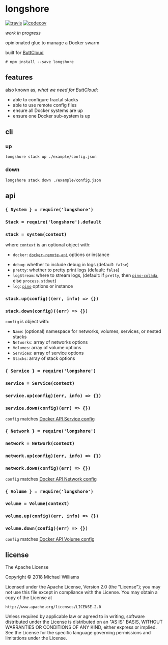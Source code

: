 # longshore

[![travis](https://travis-ci.org/buttcloud/longshore.svg?branch=master)](https://travis-ci.org/buttcloud/longshore) [![codecov](https://codecov.io/gh/buttcloud/longshore/branch/master/graph/badge.svg)](https://codecov.io/gh/buttcloud/longshore)

_work in progress_

opinionated glue to manage a Docker swarm

built for [ButtCloud](http://buttcloud.org)

```shell
# npm install --save longshore
```

## features

also known as, _what we need for ButtCloud_:

* able to configure fractal stacks
* able to use remote config files
* ensure all Docker systems are up
* ensure one Docker sub-system is up

## cli

### up

```shell
longshore stack up ./example/config.json
```

### down

```shell
longshore stack down ./example/config.json
```

## api

### `{ System } = require('longshore')`

### `Stack = require('longshore').default`

### `stack = system(context)`

where `context` is an optional object with:

* `docker`: [`docker-remote-api`](https://github.com/mafintosh/docker-remote-api) options or instance

- `debug`: whether to include debug in logs (default: `false`)
- `pretty`: whether to pretty print logs (default: `false`)
- `logStream`: where to stream logs, (default: if `pretty`, then [`pino-colada`](https://github.com/lrlna/pino-colada), else `process.stdout`)
- `log`: [`pino`](https://github.com/pinojs/pino) options or instance

### `stack.up(config)((err, info) => {})`

### `stack.down(config)((err) => {})`

`config` is object with:

* `Name`: (optional) namespace for networks, volumes, services, or nested stacks
* `Networks`: array of networks options
* `Volumes`: array of volume options
* `Services`: array of service options
* `Stacks`: array of stack options

### `{ Service } = require('longshore')`

### `service = Service(context)`

### `service.up(config)(err, info) => {})`

### `service.down(config)(err) => {})`

`config` matches [Docker API Service config](https://docs.docker.com/engine/api/v1.37/#operation/ServiceCreate)

### `{ Network } = require('longshore')`

### `network = Network(context)`

### `network.up(config)(err, info) => {})`

### `network.down(config)(err) => {})`

`config` matches [Docker API Network config](https://docs.docker.com/engine/api/v1.37/#operation/NetworkCreate)

### `{ Volume } = require('longshore')`

### `volume = Volume(context)`

### `volume.up(config)(err, info) => {})`

### `volume.down(config)(err) => {})`

`config` matches [Docker API Volume config](https://docs.docker.com/engine/api/v1.37/#operation/VolumeCreate)

## license

The Apache License

Copyright &copy; 2018 Michael Williams

Licensed under the Apache License, Version 2.0 (the "License");
you may not use this file except in compliance with the License.
You may obtain a copy of the License at

    http://www.apache.org/licenses/LICENSE-2.0

Unless required by applicable law or agreed to in writing, software
distributed under the License is distributed on an "AS IS" BASIS,
WITHOUT WARRANTIES OR CONDITIONS OF ANY KIND, either express or implied.
See the License for the specific language governing permissions and
limitations under the License.
